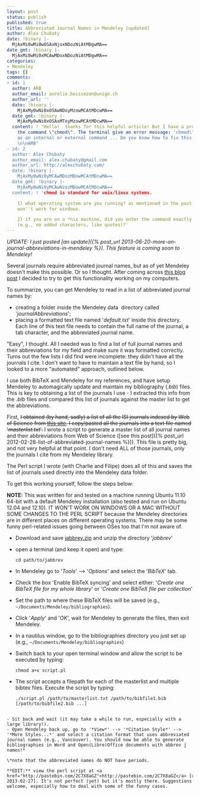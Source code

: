 ```yaml
---
layout: post
status: publish
published: true
title: Abbreviated Journal Names in Mendeley [updated]
author: Alex Chubaty
date: !binary |-
  MjAxMi0wMi0wOSAxNjoxNDozNiAtMDgwMA==
date_gmt: !binary |-
  MjAxMi0wMi0xMCAwMDoxNDozNiAtMDgwMA==
categories:
- Mendeley
tags: []
comments:
- id: 1
  author: ARB
  author_email: aurelie.boissezon@unige.ch
  author_url: ''
  date: !binary |-
    MjAxMy0wNi0xOSAwNDoyMzowMCAtMDcwMA==
  date_gmt: !binary |-
    MjAxMy0wNi0xOSAxMToyMzowMCAtMDcwMA==
  content: ! "Hello!  thanks for this helpful article! But I have a problem whith
    the command \"chmod\". The terminal give an error message: 'chmod\" is not recognized
    as an internal or external command ... Do you know how to fix this problem? \n\nThanks!
    \n\nARB"
- id: 2
  author: Alex Chubaty
  author_email: alex.chubaty@gmail.com
  author_url: http://alexchubaty.com/
  date: !binary |-
    MjAxMy0wNi0yMCAwMDozMDowMCAtMDcwMA==
  date_gmt: !binary |-
    MjAxMy0wNi0yMCAwNzozMDowMCAtMDcwMA==
  content: ! 'chmod is standard for unix/linux systems.

    1) what operating system are you running? as mentioned in the post, these instructions
    won''t work for windows.

    2) if you are on a *nix machine, did you enter the command exactly as it appears
    (e.g., no added characters, like quotes)?'
---
```


*UPDATE: I just posted [an update]({% post_url 2013-06-20-more-on-journal-abbreviations-in-mendeley %}). This feature is coming soon to Mendeley!*


Several journals require abbreviated journal names, but as of yet Mendeley doesn't make this possible. Or so I thought. After coming across [this blog post](http://simply-p450s.blogspot.com/2012/01/journal-abbreviations-in-mendeley.html) I decided to try to get this functionality working on my computers.

To summarize, you can get Mendeley to read in a list of abbreviated journal names by:

- creating a folder inside the Mendeley data  directory called '*journalAbbreviations*';
- placing a formatted text file named '*default.txt*' inside this directory. Each line of this text file needs to contain the full name of the journal, a tab character, and the abbreviated journal name.

"Easy", I thought. All I needed was to find a list of full journal names and their abbreviations for my field and make sure it was formatted correctly. Turns out the few lists I did find were incomplete: they didn't have all the journals I cite. I don't want to have to maintain a text file by hand, so I looked to a more "automated" approach, outlined below.

I use both BibTeX and Mendeley for my references, and have setup Mendeley to automagically update and maintain my bibliography (*.bib*) files. This is key to obtaining a list of the journals I use - I extracted this info from the *.bib* files and compared this list of journals against the master list to get the abbreviations.

First, <del>I obtained (by hand, sadly) a list of all the ISI journals indexed by Web of Science from <a href="http://images.webofknowledge.com/WOK46/help/WOS/A_abrvjt.html" target="_blank">this site</a>. I copy/pasted all the journals into a text file named '*masterlist.txt*'.</del> I wrote a script to generate a master list of all journal names and their abbreviations from Web of Science ([see this post]({% post_url 2012-02-28-list-of-abbreviated-journal-names %})). This file is pretty big, and not very helpful at that point. I don't need ALL of those journals, only the journals I cite from my Mendeley library.

The Perl script I wrote (with Charlie and Filipe) does all of this and saves the list of journals used directly into the Mendeley data folder.

To get this working yourself, follow the steps below:

**NOTE:** This was written for and tested on a machine running Ubuntu 11.10 64-bit with a default Mendeley installation (also tested and run on Ubuntu 12.04 and 12.10). IT WON'T WORK ON WINDOWS OR A MAC WITHOUT SOME CHANGES TO THE PERL SCRIPT because the Mendeley directories are in different places on different operating systems. There may be some funny perl-related issues going between OSes too that I'm not aware of.

- Download and save <a href="/uploads/2013/04/jabbrev.zip" target="_blank">jabbrev.zip</a> and unzip the directory '*jabbrev*'
- open a terminal (and keep it open) and type:

    ```
    cd path/to/jabbrev
    ```

- In Mendeley go to '*Tools*' --> '*Options*' and select the '*BibTeX*' tab.
- Check the box 'Enable BibTeX syncing' and select either:
'*Create one BibTeX file for my whole library*' or '*Create one BibTeX file per collection*'
- Set the path to where these BibTeX files will be saved (e.g., `~/Documents/Mendeley/bibliographies`).
- Click '*Apply*' and '*OK*', wait for Mendeley to generate the files, then exit Mendeley.
- In a nautilus window, go to the bibliographies directory you just set up (e.g., `~/Documents/Mendeley/bibliographies`)
- Switch back to your open terminal window and allow the script to be executed by typing:

    ```
    chmod a+x script.pl
    ```

- The script accepts a filepath for each of the masterlist and multiple bibtex files. Execute the script by typing:

    ```
    ./script.pl /path/to/masterlist.txt /path/to/bibfile1.bib [/path/to/bibfile2.bib ...]
```

- Sit back and wait (it may take a while to run, especially with a large library!).
- Open Mendeley back up, go to '*View*' --> '*Citation Style*' --> '*More Styles...*' and select a citation format that uses abbreviated journal names (e.g., Vancouver). You should now be able to generate bibliographies in Word and Open(Libre)Office documents with abbrev j names!*

\*note that the abbreviated names do NOT have periods.

**EDIT:** view the perl script at <a href="http://pastebin.com/2C7X8aGZ">http://pastebin.com/2C7X8aGZ</a> [updated 2013-02-27]. It's not perfect (yet) but it's mostly there. Suggestions welcome, especially how to deal with some of the funny cases.

